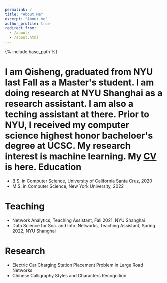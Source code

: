 ```yaml
---
permalink: /
title: "About Me"
excerpt: "About me"
author_profile: true
redirect_from: 
  - /about/
  - /about.html
---
```


{% include base_path %}

I am Qisheng, graduated from NYU last Fall as a Master's student. I am doing research at NYU Shanghai as a research assistant.
I am also a teching assistant at there. Prior to NYU, I received my computer science highest honor bacheloer's degree at UCSC.
My research interest is machine learning.
My <a href="../files/resume_qisheng_liao_5_2.pdf" target="_blank">CV</a> is here.
Education
======
* B.S. in Computer Science, University of California Santa Cruz, 2020
* M.S. in Computer Science, New York University, 2022

Teaching
======
* Network Analytics, Teaching Assistant, Fall 2021, NYU Shanghai
* Data Science for Soc. and Info. Networks, Teaching Assistant, Spring 2022, NYU Shanghai 

Research
======
* Electric Car Charging Station Placement Problem in Large Road Networks
* Chinese Calligraphy Styles and Characters Recognition


  

